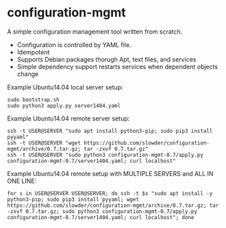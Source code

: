 # configuration-mgmt

A simple configuration management tool written from scratch.

* Configuration is controlled by YAML file.
* Idempotent
* Supports Debian packages thorugh Apt, text files, and services
* Simple dependency support restarts services when dependent objects change

Example Ubuntu14.04 local server setup:
```
sudo bootstrap.sh
sudo python3 apply.py server1404.yaml
```
Example Ubuntu14.04 remote server setup:
```
ssh -t USER@SERVER "sudo apt install python3-pip; sudo pip3 install pyyaml"
ssh -t USER@SERVER "wget https://github.com/slowder/configuration-mgmt/archive/0.7.tar.gz; tar -zxvf 0.7.tar.gz"
ssh -t USER@SERVER "sudo python3 configuration-mgmt-0.7/apply.py configuration-mgmt-0.7/server1404.yaml; curl localhost"
```
Example Ubuntu14.04 remote setup with MULTIPLE SERVERS and ALL IN ONE LINE:
```
for s in USER@SERVER USER@SERVER; do ssh -t $s "sudo apt install -y python3-pip; sudo pip3 install pyyaml; wget https://github.com/slowder/configuration-mgmt/archive/0.7.tar.gz; tar -zxvf 0.7.tar.gz; sudo python3 configuration-mgmt-0.7/apply.py configuration-mgmt-0.7/server1404.yaml; curl localhost"; done
```


